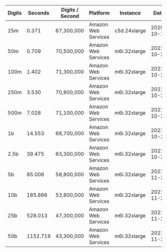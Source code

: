 | Digits | Seconds | Digits / Second | Platform | Instance | Date | Files |
| ------ | ------- | --------------- | -------- | -------- | ---- | ----- |
| 25m | 0.371 | 67,300,000 | Amazon Web Services | c5d.24xlarge | 2020-10-10 | [cfg](../Amazon%20Web%20Services/c5d.24xlarge/Zeta%284%29%20%5BDirect%5D/Zeta%284%29%20-%2020201010-104137.cfg) [out](../Amazon%20Web%20Services/c5d.24xlarge/Zeta%284%29%20%5BDirect%5D/Zeta%284%29%20-%2020201010-104137.out) [txt](../Amazon%20Web%20Services/c5d.24xlarge/Zeta%284%29%20%5BDirect%5D/Zeta%284%29%20-%2020201010-104137.txt) |
| 50m | 0.709 | 70,500,000 | Amazon Web Services | m6i.32xlarge | 2021-10-29 | [cfg](../Amazon%20Web%20Services/m6i.32xlarge/Zeta%284%29%20%5BDirect%5D/Zeta%284%29%20-%2020211029-160645.cfg) [out](../Amazon%20Web%20Services/m6i.32xlarge/Zeta%284%29%20%5BDirect%5D/Zeta%284%29%20-%2020211029-160645.out) [txt](../Amazon%20Web%20Services/m6i.32xlarge/Zeta%284%29%20%5BDirect%5D/Zeta%284%29%20-%2020211029-160645.txt) |
| 100m | 1.402 | 71,300,000 | Amazon Web Services | m6i.32xlarge | 2021-10-29 | [cfg](../Amazon%20Web%20Services/m6i.32xlarge/Zeta%284%29%20%5BDirect%5D/Zeta%284%29%20-%2020211029-160657.cfg) [out](../Amazon%20Web%20Services/m6i.32xlarge/Zeta%284%29%20%5BDirect%5D/Zeta%284%29%20-%2020211029-160657.out) [txt](../Amazon%20Web%20Services/m6i.32xlarge/Zeta%284%29%20%5BDirect%5D/Zeta%284%29%20-%2020211029-160657.txt) |
| 250m | 3.530 | 70,800,000 | Amazon Web Services | m6i.32xlarge | 2021-10-29 | [cfg](../Amazon%20Web%20Services/m6i.32xlarge/Zeta%284%29%20%5BDirect%5D/Zeta%284%29%20-%2020211029-160707.cfg) [out](../Amazon%20Web%20Services/m6i.32xlarge/Zeta%284%29%20%5BDirect%5D/Zeta%284%29%20-%2020211029-160707.out) [txt](../Amazon%20Web%20Services/m6i.32xlarge/Zeta%284%29%20%5BDirect%5D/Zeta%284%29%20-%2020211029-160707.txt) |
| 500m | 7.028 | 71,100,000 | Amazon Web Services | m6i.32xlarge | 2021-10-29 | [cfg](../Amazon%20Web%20Services/m6i.32xlarge/Zeta%284%29%20%5BDirect%5D/Zeta%284%29%20-%2020211029-171948.cfg) [out](../Amazon%20Web%20Services/m6i.32xlarge/Zeta%284%29%20%5BDirect%5D/Zeta%284%29%20-%2020211029-171948.out) [txt](../Amazon%20Web%20Services/m6i.32xlarge/Zeta%284%29%20%5BDirect%5D/Zeta%284%29%20-%2020211029-171948.txt) |
| 1b | 14.553 | 68,700,000 | Amazon Web Services | m6i.32xlarge | 2021-10-29 | [cfg](../Amazon%20Web%20Services/m6i.32xlarge/Zeta%284%29%20%5BDirect%5D/Zeta%284%29%20-%2020211029-172006.cfg) [out](../Amazon%20Web%20Services/m6i.32xlarge/Zeta%284%29%20%5BDirect%5D/Zeta%284%29%20-%2020211029-172006.out) [txt](../Amazon%20Web%20Services/m6i.32xlarge/Zeta%284%29%20%5BDirect%5D/Zeta%284%29%20-%2020211029-172006.txt) |
| 2.5b | 39.475 | 63,300,000 | Amazon Web Services | m6i.32xlarge | 2021-10-29 | [cfg](../Amazon%20Web%20Services/m6i.32xlarge/Zeta%284%29%20%5BDirect%5D/Zeta%284%29%20-%2020211029-203318.cfg) [out](../Amazon%20Web%20Services/m6i.32xlarge/Zeta%284%29%20%5BDirect%5D/Zeta%284%29%20-%2020211029-203318.out) [txt](../Amazon%20Web%20Services/m6i.32xlarge/Zeta%284%29%20%5BDirect%5D/Zeta%284%29%20-%2020211029-203318.txt) |
| 5b | 85.006 | 58,800,000 | Amazon Web Services | m6i.32xlarge | 2021-11-27 | [cfg](../Amazon%20Web%20Services/m6i.32xlarge/Zeta%284%29%20%5BDirect%5D/Zeta%284%29%20-%2020211127-191609.cfg) [out](../Amazon%20Web%20Services/m6i.32xlarge/Zeta%284%29%20%5BDirect%5D/Zeta%284%29%20-%2020211127-191609.out) [txt](../Amazon%20Web%20Services/m6i.32xlarge/Zeta%284%29%20%5BDirect%5D/Zeta%284%29%20-%2020211127-191609.txt) |
| 10b | 185.866 | 53,800,000 | Amazon Web Services | m6i.32xlarge | 2021-11-27 | [cfg](../Amazon%20Web%20Services/m6i.32xlarge/Zeta%284%29%20%5BDirect%5D/Zeta%284%29%20-%2020211127-191942.cfg) [out](../Amazon%20Web%20Services/m6i.32xlarge/Zeta%284%29%20%5BDirect%5D/Zeta%284%29%20-%2020211127-191942.out) [txt](../Amazon%20Web%20Services/m6i.32xlarge/Zeta%284%29%20%5BDirect%5D/Zeta%284%29%20-%2020211127-191942.txt) |
| 25b | 528.013 | 47,300,000 | Amazon Web Services | m6i.32xlarge | 2021-11-27 | [cfg](../Amazon%20Web%20Services/m6i.32xlarge/Zeta%284%29%20%5BDirect%5D/Zeta%284%29%20-%2020211127-192938.cfg) [out](../Amazon%20Web%20Services/m6i.32xlarge/Zeta%284%29%20%5BDirect%5D/Zeta%284%29%20-%2020211127-192938.out) [txt](../Amazon%20Web%20Services/m6i.32xlarge/Zeta%284%29%20%5BDirect%5D/Zeta%284%29%20-%2020211127-192938.txt) |
| 50b | 1152.719 | 43,300,000 | Amazon Web Services | m6i.32xlarge | 2021-11-27 | [cfg](../Amazon%20Web%20Services/m6i.32xlarge/Zeta%284%29%20%5BDirect%5D/Zeta%284%29%20-%2020211127-195107.cfg) [out](../Amazon%20Web%20Services/m6i.32xlarge/Zeta%284%29%20%5BDirect%5D/Zeta%284%29%20-%2020211127-195107.out) [txt](../Amazon%20Web%20Services/m6i.32xlarge/Zeta%284%29%20%5BDirect%5D/Zeta%284%29%20-%2020211127-195107.txt) |
